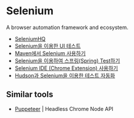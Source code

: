 # Selenium
A browser automation framework and ecosystem.

- [SeleniumHQ](https://www.seleniumhq.org/)
- [Selenium을 이용한 UI 테스트](http://wiki.gurubee.net/pages/viewpage.action?pageId=6259762)
- [Maven에서 Selenium 사용하기](http://developer-syubrofo.tistory.com/49)
- [Selenium을 이용하여 스프링(Spring) Test하기](https://nesoy.github.io/articles/2017-03/Selenium)
- [Selenium IDE (Chrome Extension) 사용하기](http://dejavuqa.tistory.com/194)
- [Hudson과 Selenium을 이용한 테스트 자동화](https://d2.naver.com/helloworld/87523)

## Similar tools
- [Puppeteer](https://pptr.dev/) | Headless Chrome Node API
